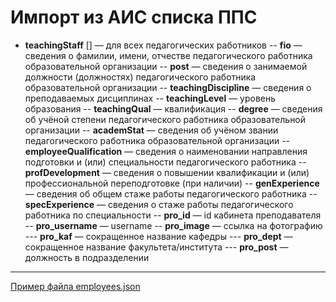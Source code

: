 # Импорт из АИС списка ППС

- __teachingStaff__ [] — для всех педагогических работников
-- __fio__ — сведения о фамилии, имени, отчестве педагогического работника образовательной организации
-- __post__ — сведения о занимаемой должности (должностях) педагогического работника образовательной организации
-- __teachingDiscipline__ — сведения о преподаваемых дисциплинах
-- __teachingLevel__ — уровень образования
-- __teachingQual__ — квалификация
-- __degree__ — сведения об учёной степени педагогического работника образовательной организации
-- __academStat__ — сведения об учёном звании педагогического работника образовательной организации
-- __employeeQualification__ — сведения о наименовании направления подготовки и (или) специальности педагогического работника
-- __profDevelopment__ — сведения о повышении квалификации и (или) профессиональной переподготовке (при наличии)
-- __genExperience__ — сведения об общем стаже работы педагогического работника
-- __specExperience__ — сведения о стаже работы педагогического работника по специальности
-- __pro_id__ — id кабинета преподавателя
-- __pro_username__ — username
-- __pro_image__ — ссылка на фотографию
--- __pro_kaf__ — сокращенное название кафедры
--- __pro_dept__ — сокращенное название факультета/института
--- __pro_post__ — должность в подразделении

---
[Пример файла employees.json](employees.json)
